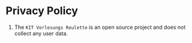 # Privacy Policy
1. The `KIT Vorlesungs Roulette` is an open source project and does not collect any user data.
